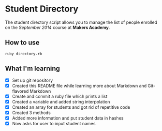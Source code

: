 Student Directory
=================

The student directory script allows you to manage the list of people enrolled on the *September 2014* course at **Makers Academy**. 

How to use
----------

```shell
ruby directory.rb
```

What I'm learning
-----
- [x] Set up git repository
- [x] Created this README file while learning more about Markdown and Git-flavored Markdown
- [x] Create and commit a ruby file which prints a list
- [x] Created a variable and added string interpolation
- [x] Created an array for students and got rid of repetitive code
- [x] Created 3 methods
- [x] Added more information and put student data in hashes
- [x] Now asks for user to input student names